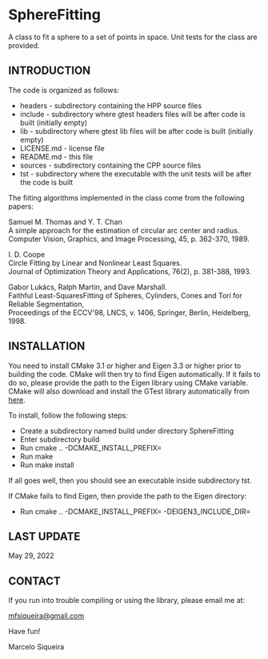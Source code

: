 # SphereFitting  

A class to fit a sphere to a set of points in space. Unit tests for the class are provided.

## INTRODUCTION  

The code is organized as follows:  

* headers     - subdirectory containing the HPP source files  
* include     - subdirectory where gtest headers files will be after code is built (initially empty)  
* lib         - subdirectory where gtest lib files will be after code is built (initially empty)  
* LICENSE.md  - license file  
* README.md   - this file  
* sources     - subdirectory containing the CPP source files  
* tst         - subdirectory where the executable with the unit tests will be after the code is built  

The fiiting algorithms implemented in the class come from the following papers:

Samuel M. Thomas and Y. T. Chan  
A simple approach for the estimation of circular arc center and radius.  
Computer Vision, Graphics, and Image Processing, 45, p. 362-370, 1989.  

I. D. Coope  
Circle Fitting by Linear and Nonlinear Least Squares.  
Journal of Optimization Theory and Applications, 76(2), p. 381-388, 1993.  

Gabor Lukács, Ralph Martin, and Dave Marshall.  
Faithful Least-SquaresFitting  of Spheres, Cylinders, Cones and Tori for Reliable Segmentation,  
Proceedings of the ECCV'98, LNCS, v. 1406,  Springer, Berlin, Heidelberg, 1998.  

## INSTALLATION  

You need to install CMake 3.1 or higher and Eigen 3.3 or higher prior to building the code.
CMake will then try to find Eigen automatically. If it fails to do so, please provide the path to the Eigen library using CMake variable.
CMake will also download and install the GTest library automatically from [here](https://github.com/google/googletest/).  

To install, follow the following steps:

* Create a subdirectory named build under directory SphereFitting  
* Enter subdirectory build  
* Run cmake .. -DCMAKE_INSTALL_PREFIX=<full path to directory SphereFitting>
* Run make
* Run make install

If all goes well, then you should see an executable inside subdirectory tst.  

If CMake fails to find Eigen, then provide the path to the Eigen directory:

* Run cmake .. -DCMAKE_INSTALL_PREFIX=<full path to directory SphereFitting> -DEIGEN3_INCLUDE_DIR=<full path to the Eigen library>

##  LAST UPDATE

May 29, 2022

## CONTACT

If you run  into trouble compiling or using the library, please email me at:

mfsiqueira@gmail.com

Have fun!

Marcelo Siqueira